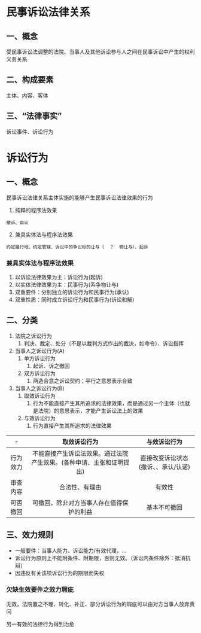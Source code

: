 # 民事诉讼法律关系
## 一、概念
受民事诉讼法调整的法院、当事人及其他诉讼参与人之间在民事诉讼中产生的权利义务关系
## 二、构成要素
主体、内容、客体
## 三、“法律事实”
诉讼事件、诉讼行为
# 诉讼行为
## 一、概念
民事诉讼法律关系主体实施的能够产生民事诉讼法律效果的行为
1. 纯粹的程序法效果
~~~
撤诉、自认
~~~
2. 兼具实体法与程序法效果
~~~
约定履行地、约定管辖、诉讼中的争讼标的让与（  ？  物让与）、起诉
~~~
### 兼具实体法与程序法效果
1. 以诉讼法律效果为主：诉讼行为(起诉)
2. 以实体法律效果为主：民事行为(系争物让与)
3. 双重要件：分别独立的诉讼行为和民事行为(承认)
4. 双重性质：同时成立诉讼行为和民事行为(诉讼和解)
## 二、分类
1. 法院之诉讼行为
   1. 判决、裁定、处分（不是以裁判方式作出的裁决，如命令）、诉讼指挥
2. 当事人之诉讼行为(A)
   1. 单方诉讼行为
      1. 起诉、诉之撤回
   2. 双方诉讼行为
      1. 两造合意之诉讼契约；平行之意思表示合致
3. 当事人之诉讼行为(B)
   1. 取效诉讼行为
      1. 行为不能直接产生其所追求的法律效果，而是通过另一个主体（也就是法院）的意思表示，才能产生诉讼法上的效果
   2. 与效诉讼行为
      1. 行为直接产生其所追求的法律效果

|-|取效诉讼行为|与效诉讼行为|
|:---:|:---:|:---:|
|行为效力|不能直接产生诉讼法效果。通过法院产生效果。(各种申请、主张和证明提出)|直接改变诉讼状态(撤诉、、承认/认诺)|
|审查内容|合法性、有理由|有效性|
|可否撤回|可撤回，除非对方当事人存在值得保护的利益|基本不可撤回|

## 三、效力规则
- 一般要件：当事人能力、诉讼能力/有效代理，...
- 诉讼行为原则上不能附条件、附期限，否则无效。（诉讼内条件除外：抵消抗辩）
- 因违反有关该项诉讼行为的期限而失权           
### 欠缺生效要件之效力瑕疵
无效，法院置之不理、转化、补正、部分诉讼行为的瑕疵可以由对方当事人放弃责问

另一有效的法律行为得到治愈